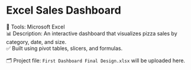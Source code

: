 # Excel Sales Dashboard

📌 Tools: Microsoft Excel  
📊 Description: An interactive dashboard that visualizes pizza sales by category, date, and size.  
✅ Built using pivot tables, slicers, and formulas.

🗂️ Project file: `First Dashboard Final Design.xlsx` will be uploaded here.
